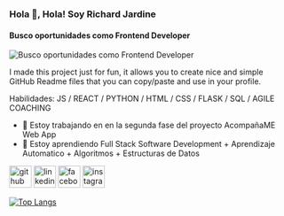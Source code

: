 ### Hola 👋, Hola! Soy Richard Jardine
#### Busco oportunidades como Frontend Developer 
![Busco oportunidades como Frontend Developer ](https://arturssmirnovs.github.io/github-profile-readme-generator/images/banner.png)

I made this project just for fun, it allows you to create nice and simple GitHub Readme files that you can copy/paste and use in your profile.

Habilidades: JS / REACT / PYTHON / HTML / CSS / FLASK / SQL / AGILE COACHING

- 🔭 Estoy trabajando en en la segunda fase del proyecto AcompañaME Web App 
- 🌱 Estoy aprendiendo Full Stack Software Development + Aprendizaje Automatico + Algoritmos + Estructuras de Datos 


[<img src='https://cdn.jsdelivr.net/npm/simple-icons@3.0.1/icons/github.svg' alt='github' height='40'>](https://github.com/https://github.com/rhjardine)  [<img src='https://cdn.jsdelivr.net/npm/simple-icons@3.0.1/icons/linkedin.svg' alt='linkedin' height='40'>](https://www.linkedin.com/in/www.linkedin.com/in/rhjardine/)  [<img src='https://cdn.jsdelivr.net/npm/simple-icons@3.0.1/icons/facebook.svg' alt='facebook' height='40'>](https://www.facebook.com/https://www.facebook.com/richardjardine.official)  [<img src='https://cdn.jsdelivr.net/npm/simple-icons@3.0.1/icons/instagram.svg' alt='instagram' height='40'>](https://www.instagram.com/@richardjardineofficial/)  

[![Top Langs](https://github-readme-stats.vercel.app/api/top-langs/?username=https://github.com/rhjardine)](https://github.com/anuraghazra/github-readme-stats)
